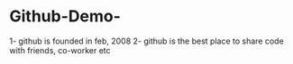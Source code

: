 # Github-Demo-
1- github is founded in feb, 2008
2- github is the best place to share code with friends, co-worker etc 
